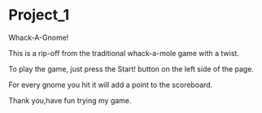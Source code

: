 # Project_1
Whack-A-Gnome!

This is a rip-off from the traditional whack-a-mole game with a twist.

To play the game, just press the Start! button on the left side of the page.

For every gnome you hit it will add a point to the scoreboard.

Thank you,have fun trying my game.
